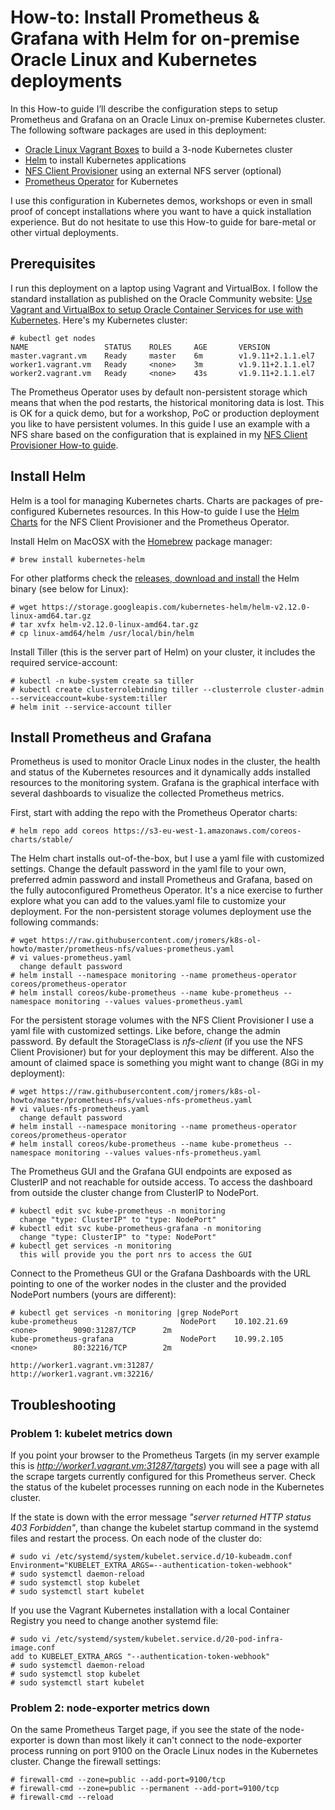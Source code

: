 # How-to: Install Prometheus & Grafana with Helm for on-premise Oracle Linux and Kubernetes deployments

In this How-to guide I’ll describe the configuration steps to setup Prometheus and Grafana on an Oracle Linux on-premise Kubernetes cluster. The following software packages are used in this deployment:
* [Oracle Linux Vagrant Boxes](https://github.com/oracle/vagrant-boxes) to build a 3-node Kubernetes cluster
* [Helm](https://docs.helm.sh/) to install Kubernetes applications
* [NFS Client Provisioner](https://github.com/helm/charts/tree/master/stable/nfs-client-provisioner) using an external NFS server (optional)
* [Prometheus Operator](https://github.com/coreos/prometheus-operator) for Kubernetes

I use this configuration in Kubernetes demos, workshops or even in small proof of concept installations where you want to have a quick installation experience. But do not hesitate to use this How-to guide for bare-metal or other virtual deployments.

## Prerequisites

I run this deployment on a laptop using Vagrant and VirtualBox. I follow the standard installation as published on the Oracle Community website: [Use Vagrant and VirtualBox to setup Oracle Container Services for use with Kubernetes](https://community.oracle.com/docs/DOC-1022800). Here's my Kubernetes cluster:
```
# kubectl get nodes
NAME                 STATUS    ROLES     AGE       VERSION
master.vagrant.vm    Ready     master    6m        v1.9.11+2.1.1.el7
worker1.vagrant.vm   Ready     <none>    3m        v1.9.11+2.1.1.el7
worker2.vagrant.vm   Ready     <none>    43s       v1.9.11+2.1.1.el7
```

The Prometheus Operator uses by default non-persistent storage which means that when the pod restarts, the historical monitoring data is lost. This is OK for a quick demo, but for a workshop, PoC or production deployment you like to have persistent volumes. In this guide I use an example with a NFS share based on the configuration that is explained in my [NFS Client Provisioner How-to guide](https://github.com/jromers/k8s-ol-howto/tree/master/nfs-client).

## Install Helm

Helm is a tool for managing Kubernetes charts. Charts are packages of pre-configured Kubernetes resources. In this How-to guide I use the [Helm Charts](https://github.com/helm/charts/tree/master/stable) for the NFS Client Provisioner and the Prometheus Operator.

Install Helm on MacOSX with the [Homebrew](https://brew.sh/) package manager:
```
# brew install kubernetes-helm
```
For other platforms check the [releases, download and install](https://github.com/helm/helm/releases) the Helm binary (see below for Linux):
```
# wget https://storage.googleapis.com/kubernetes-helm/helm-v2.12.0-linux-amd64.tar.gz
# tar xvfx helm-v2.12.0-linux-amd64.tar.gz
# cp linux-amd64/helm /usr/local/bin/helm
```

Install Tiller (this is the server part of Helm) on your cluster, it includes the required service-account:
```
# kubectl -n kube-system create sa tiller
# kubectl create clusterrolebinding tiller --clusterrole cluster-admin --serviceaccount=kube-system:tiller
# helm init --service-account tiller
```

## Install Prometheus and Grafana

Prometheus is used to monitor Oracle Linux nodes in the cluster, the health and status of the Kubernetes resources and it dynamically adds installed resources to the monitoring system. Grafana is the graphical interface with several dashboards to visualize the collected Prometheus metrics.

First, start with adding the repo with the Prometheus Operator charts:
```
# helm repo add coreos https://s3-eu-west-1.amazonaws.com/coreos-charts/stable/
```

The Helm chart installs out-of-the-box, but I use a yaml file with customized settings. Change the default password in the yaml file to your own, preferred admin password and install Prometheus and Grafana, based on the fully autoconfigured Prometheus Operator. It's a nice exercise to further explore what you can add to the values.yaml file to customize your deployment. For the non-persistent storage volumes deployment use the following commands:
```
# wget https://raw.githubusercontent.com/jromers/k8s-ol-howto/master/prometheus-nfs/values-prometheus.yaml
# vi values-prometheus.yaml
  change default password
# helm install --namespace monitoring --name prometheus-operator coreos/prometheus-operator
# helm install coreos/kube-prometheus --name kube-prometheus --namespace monitoring --values values-prometheus.yaml
```

For the persistent storage volumes with the NFS Client Provisioner I use a yaml file with customized settings. Like before, change the admin password. By default the StorageClass is *nfs-client* (if you use the NFS Client Provisioner) but for your deployment this may be different. Also the amount of claimed space is something you might want to change (8Gi in my deployment):
```
# wget https://raw.githubusercontent.com/jromers/k8s-ol-howto/master/prometheus-nfs/values-nfs-prometheus.yaml
# vi values-nfs-prometheus.yaml
  change default password
# helm install --namespace monitoring --name prometheus-operator coreos/prometheus-operator
# helm install coreos/kube-prometheus --name kube-prometheus --namespace monitoring --values values-nfs-prometheus.yaml
```

The Prometheus GUI and the Grafana GUI endpoints are exposed as ClusterIP and not reachable for outside access. To access the dashboard from outside the cluster change from  ClusterIP to NodePort.
```
# kubectl edit svc kube-prometheus -n monitoring
  change "type: ClusterIP" to "type: NodePort"
# kubectl edit svc kube-prometheus-grafana -n monitoring
  change "type: ClusterIP" to "type: NodePort"
# kubectl get services -n monitoring
  this will provide you the port nrs to access the GUI
```

Connect to the Prometheus GUI or the Grafana Dashboards with the URL pointing to one of the worker nodes in the cluster and the provided NodePort numbers (yours are different):
```
# kubectl get services -n monitoring |grep NodePort
kube-prometheus                       NodePort    10.102.21.69     <none>        9090:31287/TCP      2m
kube-prometheus-grafana               NodePort    10.99.2.105      <none>        80:32216/TCP        2m

http://worker1.vagrant.vm:31287/
http://worker1.vagrant.vm:32216/
```

## Troubleshooting
### Problem 1: kubelet metrics down 

If you point your browser to the Prometheus Targets (in my server example this is *http://worker1.vagrant.vm:31287/targets*) you will see a page with all the scrape targets currently configured for this Prometheus server. Check the status of the kubelet processes running on each node in the Kubernetes cluster. 

If the state is down with the error message *"server returned HTTP status 403 Forbidden"*, than change the kubelet startup command in the systemd files and restart the process. On each node of the cluster do:

```
# sudo vi /etc/systemd/system/kubelet.service.d/10-kubeadm.conf 
Environment="KUBELET_EXTRA_ARGS=--authentication-token-webhook"
# sudo systemctl daemon-reload
# sudo systemctl stop kubelet
# sudo systemctl start kubelet
```

If you use the Vagrant Kubernetes installation with a local Container Registry you need to change another systemd file:
```
# sudo vi /etc/systemd/system/kubelet.service.d/20-pod-infra-image.conf 
add to KUBELET_EXTRA_ARGS "--authentication-token-webhook"
# sudo systemctl daemon-reload
# sudo systemctl stop kubelet
# sudo systemctl start kubelet
```

### Problem 2: node-exporter metrics down 

On the same Prometheus Target page, if you see the state of the node-exporter is down than most likely it can't connect to the node-exporter process running on port 9100 on the Oracle Linux nodes in the Kubernetes cluster. Change the firewall settings:
```
# firewall-cmd --zone=public --add-port=9100/tcp
# firewall-cmd --zone=public --permanent --add-port=9100/tcp
# firewall-cmd --reload
```
